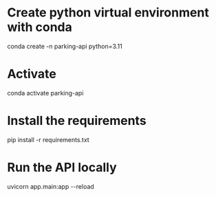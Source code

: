 # Create python virtual environment with conda
conda create -n parking-api python=3.11

# Activate
conda activate parking-api

# Install the requirements
pip install -r requirements.txt

# Run the API locally
uvicorn app.main:app --reload

